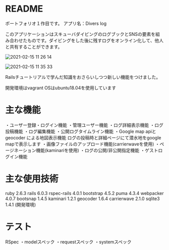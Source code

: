 # README
ポートフォリオ１作目です。
アプリ名：Divers log

このアプリケーションはスキューバダイビングのログブックとSNSの要素を組み合わせたものです。ダイビングをした後に残すログをオンライン化して、他人と共有することができます。

![2021-02-15 11 26 14](https://user-images.githubusercontent.com/68857615/107899146-da115c80-6f80-11eb-8c7c-1606c933d36e.png)

![2021-02-15 11 35 33](https://user-images.githubusercontent.com/68857615/107899605-10031080-6f82-11eb-80fd-5a98c58a21fa.png)

Railsチュートリアルで学んだ知識をおさらいしつつ新しい機能をつけました。

開発環境はvagrant
OSはubuntu18.04を使用しています

# 主な機能
・ユーザー登録・ログイン機能
・管理ユーザー機能
・ログ詳細表示機能
・ログ投稿機能
・ログ編集機能
・公開ログタイムライン機能
・Google map apiとgeocoder による地図表示機能
    ログの投稿時と詳細ページにて潜水地をgoogle mapで表示します
・画像ファイルのアップロード機能(carrierwaveを使用)
・ページネーション機能(kaminariを使用)
・ログの公開/非公開指定機能
・ゲストログイン機能

# 主な使用技術
ruby          2.6.3
rails         6.0.3
rspec-rails   4.0.1
bootstrap     4.5.2
puma          4.3.4
webpacker     4.0.7
bootsnap      1.4.5
kaminari      1.2.1
geocoder      1.6.4
carrierwave   2.1.0
sqlite3       1.4.1 (開発環境)

# テスト
RSpec
・modelスペック
・requestスペック
・systemスペック